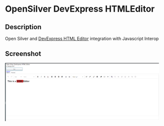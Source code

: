 # OpenSilver DevExpress HTMLEditor

## Description
Open Silver and [DevExpress HTML Editor](https://demos.devexpress.com/ASPNetCore/Demo/HtmlEditor/Overview/) integration with Javascript Interop

## Screenshot
![image](Screenshot%202023-07-28%20035827.png)
